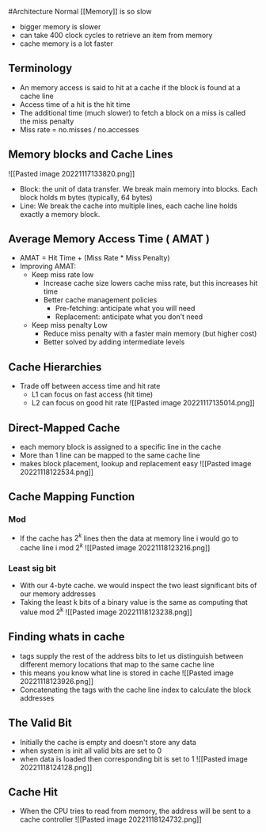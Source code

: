 #Architecture
Normal [[Memory]] is so slow
- bigger memory is slower
- can take 400 clock cycles to retrieve an item from memory
- cache memory is a lot faster
## Terminology
- An memory access is said to hit at a cache if the block is found at a cache line
- Access time of a hit is the hit time
- The additional time (much slower) to fetch a block on a miss is called the miss penalty
- Miss rate = no.misses / no.accesses

## Memory blocks and Cache Lines
![[Pasted image 20221117133820.png]]
- Block: the unit of data transfer. We break main memory into blocks. Each block holds m bytes (typically, 64 bytes)
- Line: We break the cache into multiple lines, each cache line holds exactly a memory block.

## Average Memory Access Time ( AMAT )
- AMAT = Hit Time + (Miss Rate * Miss Penalty)
- Improving AMAT:
	- Keep miss rate low
		- Increase cache size lowers cache miss rate, but this increases hit time
		- Better cache management policies
			- Pre-fetching: anticipate what you will need
			- Replacement: anticipate what you don’t need
	- Keep miss penalty Low
		- Reduce miss penalty with a faster main memory (but higher cost)
		- Better solved by adding intermediate levels

## Cache Hierarchies
- Trade off between access time and hit rate
	- L1 can focus on fast access (hit time)
	- L2 can focus on good hit rate
![[Pasted image 20221117135014.png]]

## Direct-Mapped Cache
- each memory block is assigned to a specific line in the cache
- More than 1 line can be mapped to the same cache line
- makes block placement, lookup and replacement easy
![[Pasted image 20221118122534.png]]

## Cache Mapping Function
### Mod
- If the cache has $2^k$ lines then the data at memory line i would go to cache line i mod $2^k$
![[Pasted image 20221118123216.png]]
### Least sig bit
- With our 4-byte cache. we would inspect the two least significant bits of our memory addresses
- Taking the least k bits of a binary value is the same as computing that value mod 2<sup>k</sup>
![[Pasted image 20221118123238.png]]

## Finding whats in cache
- tags supply the rest of the address bits to let us distinguish between different memory locations that map to the same cache line
- this means you know what line is stored in cache
![[Pasted image 20221118123926.png]]
- Concatenating the tags with the cache line index to calculate the block addresses

## The Valid Bit
- Initially the cache is empty and doesn't store any data
- when system is init all valid bits are set to 0
- when data is loaded then corresponding bit is set to 1
![[Pasted image 20221118124128.png]]

## Cache Hit
- When the CPU tries to read from memory, the address will be sent to a cache controller
![[Pasted image 20221118124732.png]]
